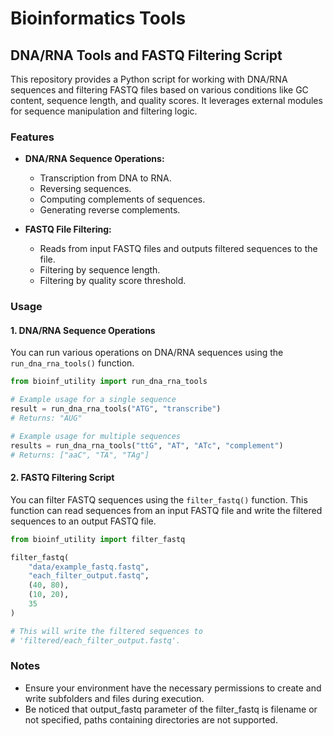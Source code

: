 # Bioinformatics Tools

## DNA/RNA Tools and FASTQ Filtering Script

This repository provides a Python script for working with DNA/RNA sequences and filtering FASTQ files based on various conditions like GC content, sequence length, and quality scores. It leverages external modules for sequence manipulation and filtering logic.

### Features

- **DNA/RNA Sequence Operations:**
  - Transcription from DNA to RNA.
  - Reversing sequences.
  - Computing complements of sequences.
  - Generating reverse complements.

- **FASTQ File Filtering:**
  - Reads from input FASTQ files and outputs filtered sequences to the file.
  - Filtering by sequence length.
  - Filtering by quality score threshold.

### Usage

#### 1. DNA/RNA Sequence Operations

You can run various operations on DNA/RNA sequences using the `run_dna_rna_tools()` function.

```python
from bioinf_utility import run_dna_rna_tools

# Example usage for a single sequence
result = run_dna_rna_tools("ATG", "transcribe")
# Returns: "AUG"

# Example usage for multiple sequences
results = run_dna_rna_tools("ttG", "AT", "ATc", "complement")
# Returns: ["aaC", "TA", "TAg"]
```

#### 2. FASTQ Filtering Script

You can filter FASTQ sequences using the `filter_fastq()` function. This function can read sequences from an input FASTQ file and write the filtered sequences to an output FASTQ file.

```python
from bioinf_utility import filter_fastq

filter_fastq(
    "data/example_fastq.fastq",
    "each_filter_output.fastq",
    (40, 80),
    (10, 20),
    35
)

# This will write the filtered sequences to
# 'filtered/each_filter_output.fastq'.
```


### Notes

- Ensure your environment have the necessary permissions to create and write 
  subfolders and files during execution.
- Be noticed that output_fastq parameter of the filter_fastq is filename or 
  not specified, paths containing directories are not supported.
